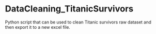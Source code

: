 # DataCleaning_TitanicSurvivors

Python script that can be used to clean Titanic survivors raw dataset and then export it to a new excel file.
